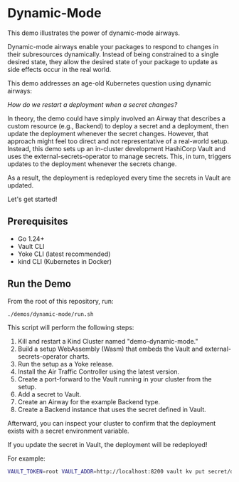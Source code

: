 # Dynamic-Mode

This demo illustrates the power of dynamic-mode airways.

Dynamic-mode airways enable your packages to respond to changes in their subresources dynamically.
Instead of being constrained to a single desired state, they allow the desired state of your package to update as side effects occur in the real world.

This demo addresses an age-old Kubernetes question using dynamic airways:

_How do we restart a deployment when a secret changes?_

In theory, the demo could have simply involved an Airway that describes a custom resource (e.g., Backend) to deploy a secret and a deployment, then update the deployment whenever the secret changes. However, that approach might feel too direct and not representative of a real-world setup. Instead, this demo sets up an in-cluster development HashiCorp Vault and uses the external-secrets-operator to manage secrets. This, in turn, triggers updates to the deployment whenever the secrets change.

As a result, the deployment is redeployed every time the secrets in Vault are updated.

Let's get started!

## Prerequisites

- Go 1.24+
- Vault CLI
- Yoke CLI (latest recommended)
- kind CLI (Kubernetes in Docker)

## Run the Demo

From the root of this repository, run:

```bash
./demos/dynamic-mode/run.sh
```

This script will perform the following steps:

1. Kill and restart a Kind Cluster named "demo-dynamic-mode."
2. Build a setup WebAssembly (Wasm) that embeds the Vault and external-secrets-operator charts.
3. Run the setup as a Yoke release.
4. Install the Air Traffic Controller using the latest version.
5. Create a port-forward to the Vault running in your cluster from the setup.
6. Add a secret to Vault.
7. Create an Airway for the example Backend type.
8. Create a Backend instance that uses the secret defined in Vault.

Afterward, you can inspect your cluster to confirm that the deployment exists with a secret environment variable.

If you update the secret in Vault, the deployment will be redeployed!

For example:

```bash
VAULT_TOKEN=root VAULT_ADDR=http://localhost:8200 vault kv put secret/demo hello=goodbye
```

